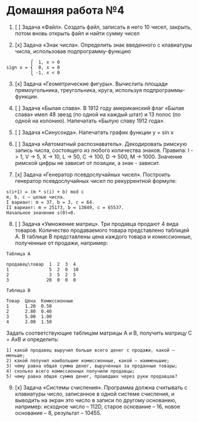 # Домашняя работа №4

1. [ ] Задача «Файл». Создать файл, записать в него 10 чисел, закрыть, потом вновь открыть файл и найти сумму чисел

2. [x] Задача «Знак числа». Определить знак введенного с клавиатуры числа, использовав подпрограмму-функцию
```
         ⎧  1, x > 0
sign x = ⎨  0, x = 0
         ⎩ -1, x < 0
```

3. [x] Задача «Геометрические фигуры». Вычислить площади прямоугольника, треугольника, круга, используя подпрограммы-функции.

4. [ ] Задача «Былая слава». В 1912 году американский флаг «Былая слава» имел 48 звезд (по одной на каждый штат) и 13 полос (по одной на колонию). Напечатать «Былую славу 1912 года».

5. [ ] Задача «Синусоида». Напечатать график функции у = sin x

6. [ ] Задача «Автоматный распознаватель». Декодировать римскую запись числа, состоящего из любого количества знаков. Правила: I -> 1, V -> 5, X -> 10, L -> 50, C -> 100, D -> 500, M -> 1000. Значение римской цифры не зависит от позиции, а знак - зависит.

7. [x] Задача «Генератор псевдослучайных чисел». Построить генератор псевдослучайных чисел по рекуррентной формуле:
```
s(i+1) = (m * s(i) + b) mod c
m, b, c – целые числа.
I вариант: m = 37, b = 3, c = 64. 
II вариант: m = 25173, b = 13849, c = 65537.
Начальное значение s(0)=0.
```

8. [ ] Задача «Умножение матриц». Три продавца продают 4 вида товаров. Количество продаваемого товара представлено таблицей A. В таблице B представлены цена каждого товара и комиссионные, полученные от продажи, например:
```
Таблица A

продавец\товар  1  2  3  4
1               5  2  0  10
2               3  5  2  5
3              20  0  0  0

Таблица B

Товар  Цена  Комиссионные
1      1.20  0.50
2      2.80  0.40
3      5.00  1.00
4      2.00  1.50
```
Задать соответствующие таблицам матрицы A и B, получить матрицу C = AхB и определить: 
```
1) какой продавец выручил больше всего денег с продажи, какой – меньше;
2) какой получил наибольшие комиссионные, какой – наименьшие;
3) чему равна общая сумма денег, вырученных за проданные товары;
4) сколько всего комиссионных получили продавцы;
5) чему равна общая сумма денег, прошедших через руки продавцов?
```

9. [x] Задача «Системы счисления». Программа должна считывать с клавиатуры число, записанное в одной системе счисления, и выводить на экран это число в записи по другому основанию, например: исходное число – 112D, старое основание – 16, новое основание – 8, результат – 10455.
